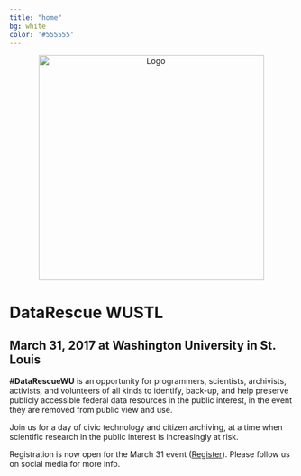 ```yaml
---
title: "home"
bg: white     
color: '#555555'  
---
```


<div class="row" align="center">
  <img src={{site-url}}"/img/logo-white.jpg" alt="Logo" class="img-responsive" style="height:400px;"/>
 </div>

# DataRescue WUSTL

## March 31, 2017 at Washington University in St. Louis

**\#DataRescueWU** is an opportunity for programmers, scientists, archivists, activists, and volunteers of all kinds to identify, back-up, and help preserve publicly accessible federal data resources in the public interest, in the event they are removed from public view and use. 

Join us for a day of civic technology and citizen archiving, at a time when scientific research in the public interest is increasingly at risk.

Registration is now open for the March 31 event ([Register](http://wustl.libcal.com/event/3212706)). Please follow us on social media for more info.
